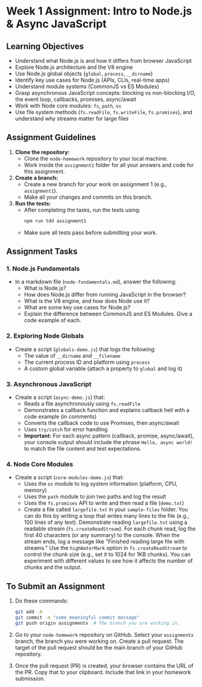 # Week 1 Assignment: Intro to Node.js & Async JavaScript

## Learning Objectives
- Understand what Node.js is and how it differs from browser JavaScript
- Explore Node.js architecture and the V8 engine
- Use Node.js global objects (`global`, `process`, `__dirname`)
- Identify key use cases for Node.js (APIs, CLIs, real-time apps)
- Understand module systems (CommonJS vs ES Modules)
- Grasp asynchronous JavaScript concepts: blocking vs non-blocking I/O, the event loop, callbacks, promises, async/await
- Work with Node core modules: `fs`, `path`, `os`
- Use file system methods (`fs.readFile`, `fs.writeFile`, `fs.promises`), and understand why streams matter for large files

## Assignment Guidelines

1. **Clone the repository:**
   - Clone the `node-homework` repository to your local machine.
   - Work inside the `assignment1` folder for all your answers and code for this assignment.
2. **Create a branch:**
   - Create a new branch for your work on assignment 1 (e.g., `assignment1`).
   - Make all your changes and commits on this branch.
3. **Run the tests:**
   - After completing the tasks, run the tests using:
     ```bash
     npm run tdd assignment1
     ```
   - Make sure all tests pass before submitting your work.

## Assignment Tasks

### 1. Node.js Fundamentals
- In a markdown file (`node-fundamentals.md`), answer the following:
  - What is Node.js?
  - How does Node.js differ from running JavaScript in the browser?
  - What is the V8 engine, and how does Node use it?
  - What are some key use cases for Node.js?
  - Explain the difference between CommonJS and ES Modules. Give a code example of each.

### 2. Exploring Node Globals
- Create a script (`globals-demo.js`) that logs the following:
  - The value of `__dirname` and `__filename`
  - The current process ID and platform using `process`
  - A custom global variable (attach a property to `global` and log it)

### 3. Asynchronous JavaScript
- Create a script (`async-demo.js`) that:
  - Reads a file asynchronously using `fs.readFile`
  - Demonstrates a callback function and explains callback hell with a code example (in comments)
  - Converts the callback code to use Promises, then async/await
  - Uses `try/catch` for error handling
  - **Important:** For each async pattern (callback, promise, async/await), your console output should include the phrase `Hello, async world!` to match the file content and test expectations.


### 4. Node Core Modules
- Create a script (`core-modules-demo.js`) that:
  - Uses the `os` module to log system information (platform, CPU, memory)
  - Uses the `path` module to join two paths and log the result
  - Uses the `fs.promises` API to write and then read a file (`demo.txt`)
  - Create a file called `largefile.txt` in your `sample-files` folder. You can do this by writing a loop that writes many lines to the file (e.g., 100 lines of any text). Demonstrate reading `largefile.txt` using a readable stream (`fs.createReadStream`). For each chunk read, log the first 40 characters (or any summary) to the console. When the stream ends, log a message like "Finished reading large file with streams." Use the `highWaterMark` option in `fs.createReadStream` to control the chunk size (e.g., set it to 1024 for 1KB chunks). You can experiment with different values to see how it affects the number of chunks and the output.

## To Submit an Assignment

1. Do these commands:

    ```bash
    git add -A
    git commit -m "some meaningful commit message"
    git push origin assignmentx  # The branch you are working in.
    ```
2. Go to your `node-homework` repository on GitHub.  Select your `assignmentx` branch, the branch you were working on.  Create a pull request.  The target of the pull request should be the main branch of your GitHub repository.
3. Once the pull request (PR) is created, your browser contains the URL of the PR. Copy that to your clipboard.  Include that link in your homework submission.



